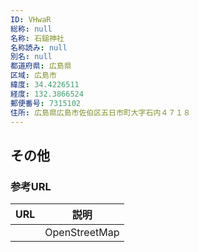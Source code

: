 ```yaml
---
ID: VHwaR
総称: null
名称: 石鎚神社
名称読み: null
別名: null
都道府県: 広島県
区域: 広島市
緯度: 34.4226511
経度: 132.3866524
郵便番号: 7315102
住所: 広島県広島市佐伯区五日市町大字石内４７１８
---
```


## その他

### 参考URL

| URL | 説明          |
| --- | ------------- |
|     | OpenStreetMap |
